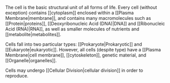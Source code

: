 The cell is the basic structural unit of all forms of life. Every cell (without exception) contains [[cytoplasm]] enclosed within a [[Plasma Membrane|membrane]], and contains many macromolecules such as [[Protein|proteins]], [[Deoxyribonucleic Acid (DNA)|DNA]] and [[Ribonucleic Acid (RNA)|RNA]], as well as smaller molecules of nutrients and [[metabolite|metabolites]].

Cells fall into two particular types: [[Prokaryote|Prokaryotic]] and [[Eukaryote|eukaryotic]]. However, all cells (despite type) have a [[Plasma Membrane|cell membrane]], [[cytoskeleton]], genetic material, and [[Organelle|organelles]].

Cells may undergo [[Cellular Division|cellular division]] in order to reproduce.